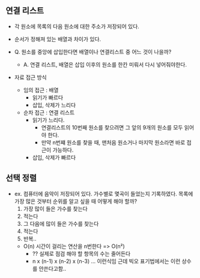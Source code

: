 ## 연결 리스트
- 각 원소에 목록의 다음 원소에 대한 주소가 저장되어 있다.
- 순서가 정해져 있는 배열과 차이가 있다.

- Q. 원소를 중앙에 삽입한다면 배열이나 연결리스트 중 어느 것이 나을까?
  - A. 연결 리스트, 배열은 삽입 이후의 원소를 한칸 미뤄서 다시 넣어줘야한다.
 
- 자료 접근 방식
  - 임의 접근 : 배열
    -  읽기가 빠르다
    - 삽입, 삭제가 느리다
  - 순차 접근 : 연결 리스트
    - 읽기가 느리다. 
      - 연결리스트의 10번째 원소를 찾으려면 그 앞의 9개의 원소를 모두 읽어야 한다. 
      - 만약 n번쨰 원소를 찾을 때, 맨처음 원소거나 마지막 원소라면 바로 접근이 가능하다.
    - 삽입, 삭제가 빠르다
    
## 선택 정렬
- ex. 컴퓨터에 음악이 저장되어 있다. 가수별로 몇곡이 들었는지 기록하였다. 목록에 가장 많은 것부터 순위를 알고 싶을 때 어떻게 해야 할까?
  1. 가장 많이 들은 가수를 찾는다 
  2. 적는다
  3. 그 다음에 많이 들은 가수를 찾는다
  4. 적는다 
  5. 반복..
  - O(n) 시간이 걸리는 연산을 n번한다 => O(n²)
    - ?? 실제로 점검 해야 할 항목의 수는 줄어든다 
    - n x (n-1) x (n-2) x (n-3) ... 이런식임 근데 빅오 표기법에서는 이런 상수를 안쓴다고함..
    
    